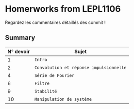 # Homerworks from LEPL1106
Regardez les commentaires détaillés des commit !
## Summary
| N° devoir | Sujet |
| ------ | --------------- |
| 1 | `Intro` |
| 2 | `Convolution et réponse impulsionnelle` |
| 4 | `Série de Fourier`|
| 6 | `Filtre` |
| 9 | `Stabilité` |
| 10 | `Manipulation de système` |